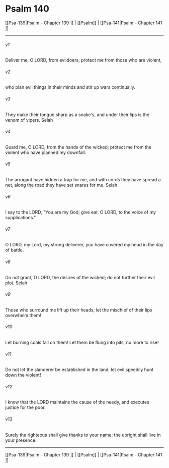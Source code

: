 # Psalm 140

[[Psa-139|Psalm - Chapter 139 ]] | [[Psalm]] | [[Psa-141|Psalm - Chapter 141 ]]
***

###### v1
Deliver me, O LORD, from evildoers; protect me from those who are violent,
###### v2
who plan evil things in their minds and stir up wars continually.
###### v3
They make their tongue sharp as a snake's, and under their lips is the venom of vipers. Selah
###### v4
Guard me, O LORD, from the hands of the wicked; protect me from the violent who have planned my downfall.
###### v5
The arrogant have hidden a trap for me, and with cords they have spread a net, along the road they have set snares for me. Selah
###### v6
I say to the LORD, "You are my God; give ear, O LORD, to the voice of my supplications."
###### v7
O LORD, my Lord, my strong deliverer, you have covered my head in the day of battle.
###### v8
Do not grant, O LORD, the desires of the wicked; do not further their evil plot. Selah
###### v9
Those who surround me lift up their heads; let the mischief of their lips overwhelm them!
###### v10
Let burning coals fall on them! Let them be flung into pits, no more to rise!
###### v11
Do not let the slanderer be established in the land; let evil speedily hunt down the violent!
###### v12
I know that the LORD maintains the cause of the needy, and executes justice for the poor.
###### v13
Surely the righteous shall give thanks to your name; the upright shall live in your presence.

***

[[Psa-139|Psalm - Chapter 139 ]] | [[Psalm]] | [[Psa-141|Psalm - Chapter 141 ]]
